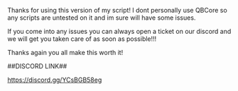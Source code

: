 Thanks for using this version of my script! I dont personally use QBCore so any scripts are
untested on it and im sure will have some issues. 

If you come into any issues you can always open a ticket on our discord and we will get
you taken care of as soon as possible!!!

Thanks again you all make this worth it!

##DISCORD LINK##

https://discord.gg/YCsBGB58eg